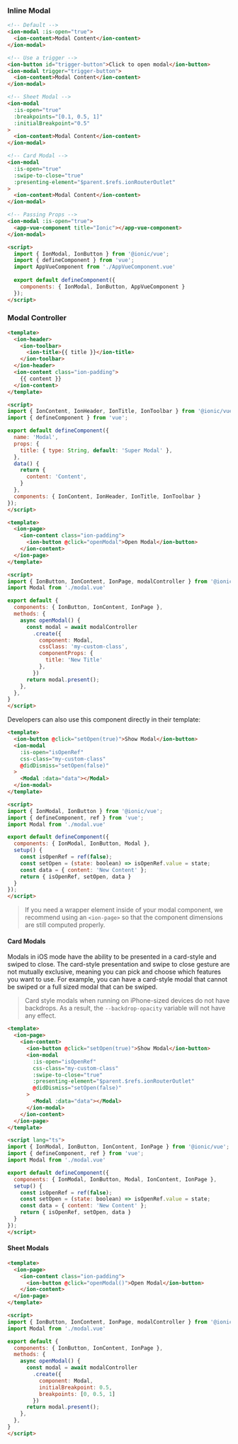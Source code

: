 ### Inline Modal

```html
<!-- Default -->
<ion-modal :is-open="true">
  <ion-content>Modal Content</ion-content>
</ion-modal>

<!-- Use a trigger -->
<ion-button id="trigger-button">Click to open modal</ion-button>
<ion-modal trigger="trigger-button">
  <ion-content>Modal Content</ion-content>
</ion-modal>

<!-- Sheet Modal -->
<ion-modal 
  :is-open="true"
  :breakpoints="[0.1, 0.5, 1]"
  :initialBreakpoint="0.5"
>
  <ion-content>Modal Content</ion-content>
</ion-modal>

<!-- Card Modal -->
<ion-modal
  :is-open="true"
  :swipe-to-close="true"
  :presenting-element="$parent.$refs.ionRouterOutlet"
>
  <ion-content>Modal Content</ion-content>
</ion-modal>

<!-- Passing Props -->
<ion-modal :is-open="true">
  <app-vue-component title="Ionic"></app-vue-component>
</ion-modal>

<script>
  import { IonModal, IonButton } from '@ionic/vue';
  import { defineComponent } from 'vue';
  import AppVueComponent from './AppVueComponent.vue'
  
  export default defineComponent({
    components: { IonModal, IonButton, AppVueComponent }
  });
</script>
```

### Modal Controller

```html
<template>
  <ion-header>
    <ion-toolbar>
      <ion-title>{{ title }}</ion-title>
    </ion-toolbar>
  </ion-header>
  <ion-content class="ion-padding">
    {{ content }}
  </ion-content>
</template>

<script>
import { IonContent, IonHeader, IonTitle, IonToolbar } from '@ionic/vue';
import { defineComponent } from 'vue';

export default defineComponent({
  name: 'Modal',
  props: {
    title: { type: String, default: 'Super Modal' },
  },
  data() {
    return {
      content: 'Content',
    }
  },
  components: { IonContent, IonHeader, IonTitle, IonToolbar }
});
</script>
```

```html
<template>
  <ion-page>
    <ion-content class="ion-padding">
      <ion-button @click="openModal">Open Modal</ion-button>
    </ion-content>
  </ion-page>
</template>

<script>
import { IonButton, IonContent, IonPage, modalController } from '@ionic/vue';
import Modal from './modal.vue'

export default {
  components: { IonButton, IonContent, IonPage },
  methods: {
    async openModal() {
      const modal = await modalController
        .create({
          component: Modal,
          cssClass: 'my-custom-class',
          componentProps: {
            title: 'New Title'
          },
        })
      return modal.present();
    },
  },
}
</script>
```

Developers can also use this component directly in their template:

```html
<template>
  <ion-button @click="setOpen(true)">Show Modal</ion-button>
  <ion-modal
    :is-open="isOpenRef"
    css-class="my-custom-class"
    @didDismiss="setOpen(false)"
  >
    <Modal :data="data"></Modal>
  </ion-modal>
</template>

<script>
import { IonModal, IonButton } from '@ionic/vue';
import { defineComponent, ref } from 'vue';
import Modal from './modal.vue'

export default defineComponent({
  components: { IonModal, IonButton, Modal },
  setup() {
    const isOpenRef = ref(false);
    const setOpen = (state: boolean) => isOpenRef.value = state;
    const data = { content: 'New Content' };
    return { isOpenRef, setOpen, data }
  }
});
</script>
```

> If you need a wrapper element inside of your modal component, we recommend using an `<ion-page>` so that the component dimensions are still computed properly.

#### Card Modals

Modals in iOS mode have the ability to be presented in a card-style and swiped to close. The card-style presentation and swipe to close gesture are not mutually exclusive, meaning you can pick and choose which features you want to use. For example, you can have a card-style modal that cannot be swiped or a full sized modal that can be swiped.

> Card style modals when running on iPhone-sized devices do not have backdrops. As a result, the `--backdrop-opacity` variable will not have any effect.

```html
<template>
  <ion-page>
    <ion-content>
      <ion-button @click="setOpen(true)">Show Modal</ion-button>
      <ion-modal
        :is-open="isOpenRef"
        css-class="my-custom-class"
        :swipe-to-close="true"
        :presenting-element="$parent.$refs.ionRouterOutlet"
        @didDismiss="setOpen(false)"
      >
        <Modal :data="data"></Modal>
      </ion-modal>
    </ion-content>
  </ion-page>
</template>

<script lang="ts">
import { IonModal, IonButton, IonContent, IonPage } from '@ionic/vue';
import { defineComponent, ref } from 'vue';
import Modal from './modal.vue'

export default defineComponent({
  components: { IonModal, IonButton, Modal, IonContent, IonPage },
  setup() {
    const isOpenRef = ref(false);
    const setOpen = (state: boolean) => isOpenRef.value = state;
    const data = { content: 'New Content' };
    return { isOpenRef, setOpen, data }
  }
});
</script>
```

#### Sheet Modals

```html
<template>
  <ion-page>
    <ion-content class="ion-padding">
      <ion-button @click="openModal()">Open Modal</ion-button>
    </ion-content>
  </ion-page>
</template>

<script>
import { IonButton, IonContent, IonPage, modalController } from '@ionic/vue';
import Modal from './modal.vue'

export default {
  components: { IonButton, IonContent, IonPage },
  methods: {
    async openModal() {
      const modal = await modalController
        .create({
          component: Modal,
          initialBreakpoint: 0.5,
          breakpoints: [0, 0.5, 1]
        })
      return modal.present();
    },
  },
}
</script>
```